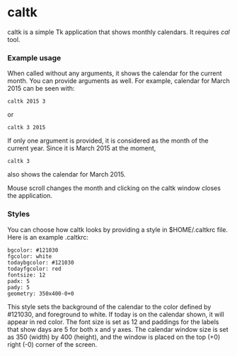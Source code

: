 # caltk
caltk is a simple Tk application that shows monthly calendars. It requires *cal* tool. 

### Example usage

When called without any arguments, it shows the calendar for the current month. You can provide arguments as well. For example, calendar for March 2015 can be seen with:

```
caltk 2015 3
```

or 

```
caltk 3 2015
```

If only one argument is provided, it is considered as the month of the current year. Since it is March 2015 at the moment, 

```
caltk 3
```

also shows the calendar for March 2015. 

Mouse scroll changes the month and clicking on the caltk window closes the application. 

### Styles

You can choose how caltk looks by providing a style in $HOME/.caltkrc file. Here is an example .caltkrc:

```
bgcolor: #121030
fgcolor: white
todaybgcolor: #121030
todayfgcolor: red
fontsize: 12
padx: 5
pady: 5
geometry: 350x400-0+0
```

This style sets the background of the calendar to the color defined by #121030, and foreground to white. If today is on the calendar shown, it will appear in red color. The font size is set as 12 and paddings for the labels that show days are 5 for both x and y axes. The calendar window size is set as 350 (width) by 400 (height), and the window is placed on the top (+0) right (-0) corner of the screen.
